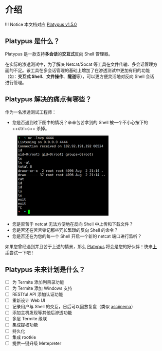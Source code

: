 # 介绍

!!! Notice
    本文档对应 [Platypus v1.5.0](https://github.com/WangYihang/Platypus/releases/tag/v1.5.0)

## Platypus 是什么？

Platypus 是一款支持**多会话**的**交互式**反向 Shell 管理器。

在实际的渗透测试中，为了解决 Netcat/Socat 等工具在文件传输、多会话管理方面的不足。该工具在多会话管理的基础上增加了在渗透测试中更加有用的功能（如：**交互式 Shell**、**文件操作**、**隧道**等），可以更方便灵活地对反向 Shell 会话进行管理。

## Platypus 解决的痛点有哪些？

作为一名渗透测试工程师：

* 您是否遇到过下图中的情况？辛辛苦苦拿到的 Shell 被一个不小心按下的 ++ctrl+c++ 杀掉。

<figure>
  <img src="./images/netcat.png" width="300" />
</figure>

* 您是否苦于 netcat 无法方便地在反向 Shell 中上传和下载文件？
* 您是否还在苦苦铭记那些冗长繁琐的反向 Shell 的命令？
* 您是否还在为您的每一个 Shell 开启一个新的 netcat 端口进行监听？

如果您曾经遇到并且苦于上述的情景，那么 [Platypus](https://github.com/WangYihang/Platypus) 将会是您的好伙伴！快来[上手](./quick-start.md)尝试一下吧！

## Platypus 未来计划是什么？

- [ ] 为 Termite 添加列目录功能
- [ ] 为 Termite 添加 Windows 支持
- [ ] RESTful API 添加认证功能
- [ ] 重新设计 Web UI
- [ ] 记录用户与 Shell 的交互，日后可以回放复盘（类似 [asciinema](https://asciinema.org/)）
- [ ] 添加主机发现等其他后渗透功能
- [ ] 多层 Termite 级联
- [ ] 集成提权功能
- [ ] 持久化
- [ ] 集成 rootkie
- [ ] 提供一键升级 Metepreter